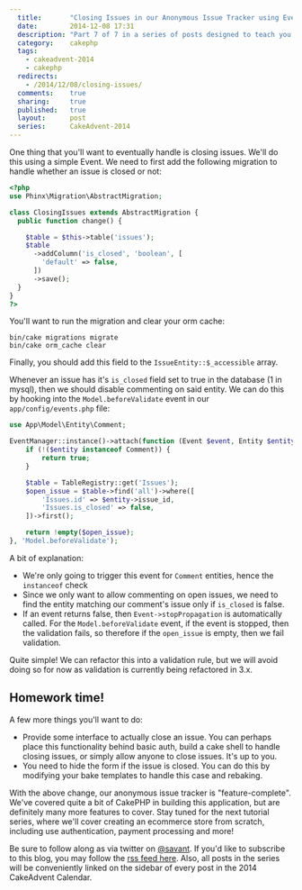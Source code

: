 ```yaml
---
  title:       "Closing Issues in our Anonymous Issue Tracker using Events"
  date:        2014-12-08 17:31
  description: "Part 7 of 7 in a series of posts designed to teach you how to use CakePHP 3 effectively"
  category:    cakephp
  tags:
    - cakeadvent-2014
    - cakephp
  redirects:
    - /2014/12/08/closing-issues/
  comments:    true
  sharing:     true
  published:   true
  layout:      post
  series:      CakeAdvent-2014
---
```


One thing that you'll want to eventually handle is closing issues. We'll do this using a simple Event. We need to first add the following migration to handle whether an issue is closed or not:

```php
<?php
use Phinx\Migration\AbstractMigration;

class ClosingIssues extends AbstractMigration {
  public function change() {

    $table = $this->table('issues');
    $table
      ->addColumn('is_closed', 'boolean', [
        'default' => false,
      ])
      ->save();
  }
}
?>
```

You'll want to run the migration and clear your orm cache:


```shell
bin/cake migrations migrate
bin/cake orm_cache clear
```

Finally, you should add this field to the `IssueEntity::$_accessible` array.

Whenever an issue has it's `is_closed` field set to true in the database (1 in mysql), then we should disable commenting on said entity. We can do this by hooking into the `Model.beforeValidate` event in our `app/config/events.php` file:

```php
use App\Model\Entity\Comment;

EventManager::instance()->attach(function (Event $event, Entity $entity, ArrayObject $options) {
    if (!($entity instanceof Comment)) {
        return true;
    }

    $table = TableRegistry::get('Issues');
    $open_issue = $table->find('all')->where([
        'Issues.id' => $entity->issue_id,
        'Issues.is_closed' => false,
    ])->first();

    return !empty($open_issue);
}, 'Model.beforeValidate');
```

A bit of explanation:

- We're only going to trigger this event for `Comment` entities, hence the `instanceof` check
- Since we only want to allow commenting on open issues, we need to find the entity matching our comment's issue only if `is_closed` is false.
- If an event returns false, then `Event->stopPropagation` is automatically called. For the `Model.beforeValidate` event, if the event is stopped, then the validation fails, so therefore if the `open_issue` is empty, then we fail validation.

Quite simple! We can refactor this into a validation rule, but we will avoid doing so for now as validation is currently being refactored in 3.x.

## Homework time!

A few more things you'll want to do:

- Provide some interface to actually close an issue. You can perhaps place this functionality behind basic auth, build a cake shell to handle closing issues, or simply allow anyone to close issues. It's up to you.
- You need to hide the form if the issue is closed. You can do this by modifying your bake templates to handle this case and rebaking.

With the above change, our anonymous issue tracker is "feature-complete". We've covered quite a bit of CakePHP in building this application, but are definitely many more features to cover. Stay tuned for the next tutorial series, where we'll cover creating an ecommerce store from scratch, including use authentication, payment processing and more!

Be sure to follow along as via twitter on [@savant](https://twitter.com/savant). If you'd like to subscribe to this blog, you may follow the [rss feed here](http://josediazgonzalez.com/atom.xml). Also, all posts in the series will be conveniently linked on the sidebar of every post in the 2014 CakeAdvent Calendar.
